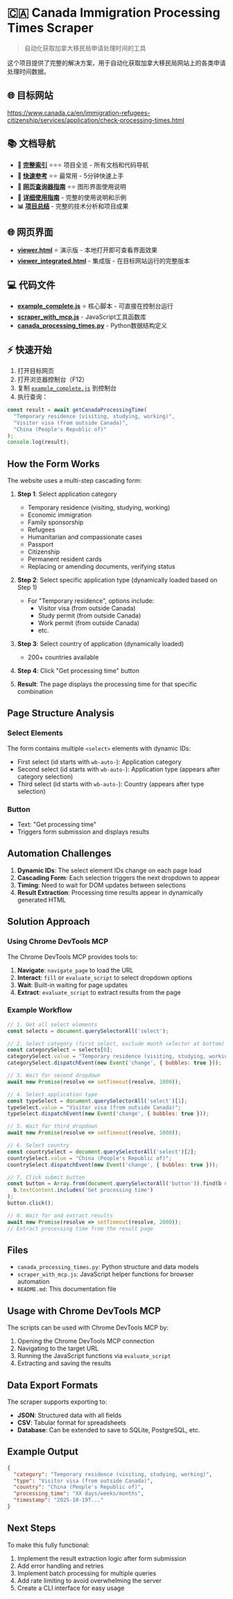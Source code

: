 # 🇨🇦 Canada Immigration Processing Times Scraper

> 自动化获取加拿大移民局申请处理时间的工具

这个项目提供了完整的解决方案，用于自动化获取加拿大移民局网站上的各类申请处理时间数据。

## 🌐 目标网站

https://www.canada.ca/en/immigration-refugees-citizenship/services/application/check-processing-times.html

## 📚 文档导航

- **📑 [完整索引](INDEX.md)** ⭐⭐⭐ 项目全览 - 所有文档和代码导航
- **🚀 [快速参考](QUICK_REFERENCE.md)** ⭐⭐ 最常用 - 5分钟快速上手
- **📱 [网页查询器指南](VIEWER_GUIDE.md)** ⭐⭐ 图形界面使用说明
- **📖 [详细使用指南](USAGE.md)** - 完整的使用说明和示例
- **📊 [项目总结](SUMMARY.md)** - 完整的技术分析和项目成果

## 🌐 网页界面

- **[viewer.html](viewer.html)** ⭐ 演示版 - 本地打开即可查看界面效果
- **[viewer_integrated.html](viewer_integrated.html)** - 集成版 - 在目标网站运行的完整版本

## 💻 代码文件

- **[example_complete.js](example_complete.js)** ⭐ 核心脚本 - 可直接在控制台运行
- **[scraper_with_mcp.js](scraper_with_mcp.js)** - JavaScript工具函数库
- **[canada_processing_times.py](canada_processing_times.py)** - Python数据结构定义

## ⚡ 快速开始

1. 打开目标网页
2. 打开浏览器控制台（F12）
3. 复制 [`example_complete.js`](example_complete.js) 到控制台
4. 执行查询：

```javascript
const result = await getCanadaProcessingTime(
  "Temporary residence (visiting, studying, working)",
  "Visitor visa (from outside Canada)",
  "China (People's Republic of)"
);
console.log(result);
```

## How the Form Works

The website uses a multi-step cascading form:

1. **Step 1**: Select application category
   - Temporary residence (visiting, studying, working)
   - Economic immigration
   - Family sponsorship
   - Refugees
   - Humanitarian and compassionate cases
   - Passport
   - Citizenship
   - Permanent resident cards
   - Replacing or amending documents, verifying status

2. **Step 2**: Select specific application type (dynamically loaded based on Step 1)
   - For "Temporary residence", options include:
     - Visitor visa (from outside Canada)
     - Study permit (from outside Canada)
     - Work permit (from outside Canada)
     - etc.

3. **Step 3**: Select country of application (dynamically loaded)
   - 200+ countries available

4. **Step 4**: Click "Get processing time" button

5. **Result**: The page displays the processing time for that specific combination

## Page Structure Analysis

### Select Elements

The form contains multiple `<select>` elements with dynamic IDs:

- First select (id starts with `wb-auto-`): Application category
- Second select (id starts with `wb-auto-`): Application type (appears after category selection)
- Third select (id starts with `wb-auto-`): Country (appears after type selection)

### Button

- Text: "Get processing time"
- Triggers form submission and displays results

## Automation Challenges

1. **Dynamic IDs**: The select element IDs change on each page load
2. **Cascading Form**: Each selection triggers the next dropdown to appear
3. **Timing**: Need to wait for DOM updates between selections
4. **Result Extraction**: Processing time results appear in dynamically generated HTML

## Solution Approach

### Using Chrome DevTools MCP

The Chrome DevTools MCP provides tools to:

1. **Navigate**: `navigate_page` to load the URL
2. **Interact**: `fill` or `evaluate_script` to select dropdown options
3. **Wait**: Built-in waiting for page updates
4. **Extract**: `evaluate_script` to extract results from the page

### Example Workflow

```javascript
// 1. Get all select elements
const selects = document.querySelectorAll('select');

// 2. Select category (first select, exclude month selector at bottom)
const categorySelect = selects[0];
categorySelect.value = "Temporary residence (visiting, studying, working)";
categorySelect.dispatchEvent(new Event('change', { bubbles: true }));

// 3. Wait for second dropdown
await new Promise(resolve => setTimeout(resolve, 1000));

// 4. Select application type
const typeSelect = document.querySelectorAll('select')[1];
typeSelect.value = "Visitor visa (from outside Canada)";
typeSelect.dispatchEvent(new Event('change', { bubbles: true }));

// 5. Wait for third dropdown
await new Promise(resolve => setTimeout(resolve, 1000));

// 6. Select country
const countrySelect = document.querySelectorAll('select')[2];
countrySelect.value = "China (People's Republic of)";
countrySelect.dispatchEvent(new Event('change', { bubbles: true }));

// 7. Click submit button
const button = Array.from(document.querySelectorAll('button')).find(b =>
  b.textContent.includes('Get processing time')
);
button.click();

// 8. Wait for and extract results
await new Promise(resolve => setTimeout(resolve, 2000));
// Extract processing time from the result page
```

## Files

- `canada_processing_times.py`: Python structure and data models
- `scraper_with_mcp.js`: JavaScript helper functions for browser automation
- `README.md`: This documentation file

## Usage with Chrome DevTools MCP

The scripts can be used with Chrome DevTools MCP by:

1. Opening the Chrome DevTools MCP connection
2. Navigating to the target URL
3. Running the JavaScript functions via `evaluate_script`
4. Extracting and saving the results

## Data Export Formats

The scraper supports exporting to:

- **JSON**: Structured data with all fields
- **CSV**: Tabular format for spreadsheets
- **Database**: Can be extended to save to SQLite, PostgreSQL, etc.

## Example Output

```json
{
  "category": "Temporary residence (visiting, studying, working)",
  "type": "Visitor visa (from outside Canada)",
  "country": "China (People's Republic of)",
  "processing_time": "XX days/weeks/months",
  "timestamp": "2025-10-19T..."
}
```

## Next Steps

To make this fully functional:

1. Implement the result extraction logic after form submission
2. Add error handling and retries
3. Implement batch processing for multiple queries
4. Add rate limiting to avoid overwhelming the server
5. Create a CLI interface for easy usage
